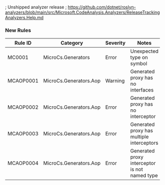 ﻿; Unshipped analyzer release
; https://github.com/dotnet/roslyn-analyzers/blob/main/src/Microsoft.CodeAnalysis.Analyzers/ReleaseTrackingAnalyzers.Help.md

### New Rules

Rule ID | Category | Severity | Notes
--------|----------|----------|-------
MC0001 | MicroCs.Generators | Error | Unexpected type on symbol
MCAOP0001 | MicroCs.Generators.Aop | Warning | Generated proxy has no interfaces
MCAOP0002 | MicroCs.Generators.Aop | Error | Generated proxy has no interceptor
MCAOP0003 | MicroCs.Generators.Aop | Error | Generated proxy has multiple interceptors
MCAOP0004 | MicroCs.Generators.Aop | Error | Generated proxy interceptor is not named type
